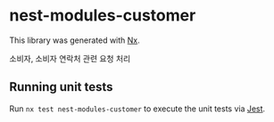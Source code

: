 # nest-modules-customer

This library was generated with [Nx](https://nx.dev).

소비자, 소비자 연락처 관련 요청 처리

## Running unit tests

Run `nx test nest-modules-customer` to execute the unit tests via [Jest](https://jestjs.io).
